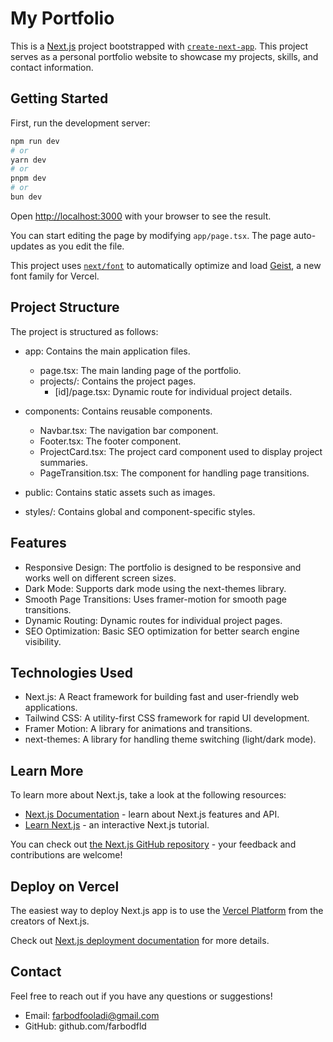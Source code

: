 # My Portfolio

This is a [Next.js](https://nextjs.org) project bootstrapped with [`create-next-app`](https://nextjs.org/docs/app/api-reference/cli/create-next-app). This project serves as a personal portfolio website to showcase my projects, skills, and contact information.

## Getting Started

First, run the development server:

```bash
npm run dev
# or
yarn dev
# or
pnpm dev
# or
bun dev
```

Open [http://localhost:3000](http://localhost:3000) with your browser to see the result.

You can start editing the page by modifying `app/page.tsx`. The page auto-updates as you edit the file.

This project uses [`next/font`](https://nextjs.org/docs/app/building-your-application/optimizing/fonts) to automatically optimize and load [Geist](https://vercel.com/font), a new font family for Vercel.

## Project Structure
The project is structured as follows:

* app: Contains the main application files.
    - page.tsx: The main landing page of the portfolio.
    -   projects/: Contains the project pages.
        * [id]/page.tsx: Dynamic route for individual project details.

* components: Contains reusable components.
    * Navbar.tsx: The navigation bar component.
    * Footer.tsx: The footer component.
    * ProjectCard.tsx: The project card component used to display project summaries.
    * PageTransition.tsx: The component for handling page transitions.

* public: Contains static assets such as images.

* styles/: Contains global and component-specific styles.

## Features
* Responsive Design: The portfolio is designed to be responsive and works well on different screen sizes.
* Dark Mode: Supports dark mode using the next-themes library.
* Smooth Page Transitions: Uses framer-motion for smooth page transitions.
* Dynamic Routing: Dynamic routes for individual project pages.
* SEO Optimization: Basic SEO optimization for better search engine visibility.

## Technologies Used
* Next.js: A React framework for building fast and user-friendly web applications.
* Tailwind CSS: A utility-first CSS framework for rapid UI development.
* Framer Motion: A library for animations and transitions.
* next-themes: A library for handling theme switching (light/dark mode).

## Learn More

To learn more about Next.js, take a look at the following resources:

- [Next.js Documentation](https://nextjs.org/docs) - learn about Next.js features and API.
- [Learn Next.js](https://nextjs.org/learn) - an interactive Next.js tutorial.

You can check out [the Next.js GitHub repository](https://github.com/vercel/next.js) - your feedback and contributions are welcome!

## Deploy on Vercel

The easiest way to deploy Next.js app is to use the [Vercel Platform](https://vercel.com/new?utm_medium=default-template&filter=next.js&utm_source=create-next-app&utm_campaign=create-next-app-readme) from the creators of Next.js.

Check out [Next.js deployment documentation](https://nextjs.org/docs/app/building-your-application/deploying) for more details.

## Contact
Feel free to reach out if you have any questions or suggestions!

* Email: farbodfooladi@gmail.com
* GitHub: github.com/farbodfld
